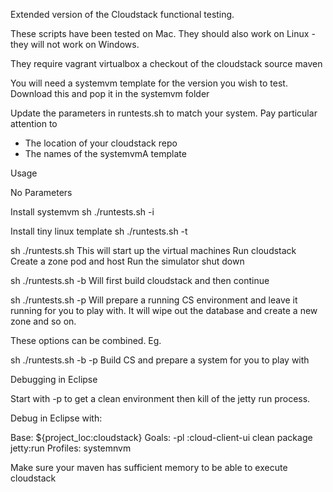 Extended version of the Cloudstack functional testing.  

These scripts have been tested on Mac.  They should also work on Linux - they will not work on Windows.

They require
vagrant
virtualbox
a checkout of the cloudstack source
maven

You will need a systemvm template for the version you wish to test.
Download this and pop it in the systemvm folder

Update the parameters in runtests.sh to match your system.  Pay particular attention to

-  The location of your cloudstack repo
-  The names of the systemvmA template

Usage

No Parameters

Install systemvm 
sh ./runtests.sh -i

Install tiny linux template 
sh ./runtests.sh -t

sh ./runtests.sh 
This will start up the virtual machines
Run cloudstack
Create a zone pod and host
Run the simulator
shut down

sh ./runtests.sh -b
Will first build cloudstack and then continue

sh ./runtests.sh -p
Will prepare a running CS environment and leave it running for you to play with.
It will wipe out the database and create a new zone and so on.

These options can be combined.  Eg.

sh ./runtests.sh -b -p
Build CS and prepare a system for you to play with

Debugging in Eclipse

Start with -p to get a clean environment then kill of the jetty run process.

Debug in Eclipse with:

Base: ${project_loc:cloudstack}
Goals: -pl :cloud-client-ui clean package jetty:run
Profiles: systemnvm 

Make sure your maven has sufficient memory to be able to execute cloudstack
